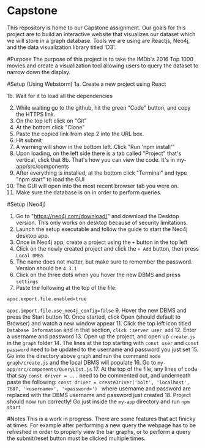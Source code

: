 # Capstone
This repository is home to our Capstone assignment. 
Our goals for this project are to build an interactive website that visualizes our dataset which we will store in a graph database. 
Tools we are using are Reactjs, Neo4j, and the data visualization library titled 'D3'.


#Purpose 
The purpose of this project is to take the IMDb's 2016 Top 1000 movies and create a visualization
tool allowing users to query the dataset to narrow down the display.


#Setup (Using Webstorm)
1a. Create a new project using React

1b. Wait for it to load all the dependencies

2. While waiting go to the github, hit the green "Code" button, and copy the HTTPS link.
3. On the top left click on "Git"
4. At the bottom click "Clone"
5. Paste the copied link from step 2 into the URL box.
6. Hit submit
7. A warning will show in the bottom left. Click "Run 'npm install'"
8. Upon loading, on the left side there is a tab called "Project" that's vertical, click that
8b. That's how you can view the code. It's in my-app/src/components
9. After everything is installed, at the bottom click "Terminal" and type "npm start" to load the GUI
10. The GUI will open into the most recent browser tab you were on.
11. Make sure the database is on in order to perform queries.


#Setup (Neo4j)
1. Go to "https://neo4j.com/download/" and download the Desktop version. This only works on desktop because of security limitations.
2. Launch the setup executable and follow the guide to start the Neo4j desktop app.
3. Once in Neo4j app, create a project using the `+` button in the top left
4. Click on the newly created project and click the `+ Add` button, then press `Local DMBS`
5. The name does not matter, but make sure to remember the password. Version should be `4.3.1`
6. Click on the three dots when you hover the new DBMS and press `settings`
7. Paste the following at the top of the file: 

`apoc.export.file.enabled=true`

`apoc.import.file.use_neo4j_config=false`
9. Hover the new DBMS and press the Start button
10. Once started, click Open (should default to Browser) and watch a new window appear
11. Click the top left icon titled `Database Information` and in that section, `click :server user add`
12. Enter a username and password
13. Open up the project, and open up `create.js` in the `graph` folder
14. The lines at the top starting with `const user` and `const password` need to be updated to the username and password you just set
15. Go into the directory above `graph` and run the command `node graph/create.js` and the local DBMS will populate
16. Go to `my-app/src/components/QueryList.js`
17. At the top of the file, any lines of code that say `const driver = ...` need to be commented out, and underneath paste the following: `const driver = createDriver('bolt', 'localhost', 7687, '<username>', '<password>')
    ` where username and password are replaced with the DBMS username and password just created
18. Project should now run correctly! Go just inside the `my-app` directory and run `npm start`



#Notes
This is a work in progress. There are some features that act finicky at times. 
For example after performing a new query the webpage has to be refreshed
in order to properly view the bar graphs, or to perform a query the submit/reset button must be clicked multiple times.

